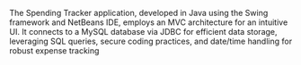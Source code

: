  The Spending Tracker application, developed in Java using the Swing framework and NetBeans IDE,
 employs an MVC architecture for an intuitive UI. It connects to a MySQL database via JDBC for efficient
 data storage, leveraging SQL queries, secure coding practices, and date/time handling for robust
 expense tracking
